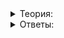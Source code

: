 <details>
<summary>Теория:</summary>

# От константы к квадрату

В прошлом уроке вы много считали. И считали не зря: вы увидели, что все полученные результаты разбились на два лагеря.

В первом лагере в ответе было N, но не было N^2, и числа получались не такими большими. Выражения, где есть N в степени не выше единицы, называются линейными. Примеры линейных выражений: N, 2N, 4N + 6, 0.5N-100. Для этих выражений есть специальное обозначение: O(N) — произносится «о от эн».

Во втором лагере вы столкнулись с большими числами: 1225, 5050 и, наконец, 50 005 000. Всё потому, что в выражениях, из которых получились эти числа, фигурировал пресловутый N^2. Это квадратичная зависимость — есть N во второй степени, но нет N в большей. Приведём примеры и тут: \cfrac{N^2+N}2, 10N^2 + 5N +1, \cfrac {N^2}{100} + 10. Всё это можно обозначить символом O(N^2) — произносится «о от эн квадрат».

Правило простое: из выражения убирают всё, кроме самого важного — в рассмотренных примерах это N или N^2. Эти выражения покажут не сухой остаток точного количества операций, а то, что называется скоростью роста функции, или асимптотикой. Посмотрим, как это применить в программировании.

> Первое правило асимптотики: убираем всё меньшее, оставляем главное.

Считать точное количество операций, которые выполнит программа, бывает непросто. А главное, это мало что даёт, ведь процессор выполняет больше операций, чем мы можем представить, глядя на код. Но это ещё полбеды. Разные операции имеют разную продолжительность. Бывает, что одна и та же операция иногда выполняется быстро, а иногда медленно. Всё это говорит о том, что абстрактное понятие «количество операций» или «количество сложений», «количество сравнений» не имеет большого смысла.

----------

Допустим, программа A делает 0.5N^2 операций, а программа B делает 1000\cdot N + 10000 операций, причём операции программы B в 100 раз медленнее, чем операции программы A. Какая программа быстрее завершит работу при N = 1\ 000\ 000?

-   Программа A в несколько раз быстрее.
    
-   Программа B в несколько раз быстрее.
    
-   Они работают примерно c одинаковой скоростью.
    

Как видите, при большом N важен не коэффициент 1000 и длительность одной операции, а именно асимптотика. Если количество операций в A было O(N^2), то у B это O(N), благодаря чему при большом N программа B оказалась быстрее. Важно, что при увеличении N разница будет существенно расти: например, при N=10\ 000\ 000 она составит уже примерно 50 раз!

Эти графики показывают: при увеличении N разница между N и N^2 возрастает, а все коэффициенты, добавки и прочие постоянные факторы остаются неизменными.

![1.png](https://github.com/AYglazk0v/practicum_Cpp_developer/blob/main/sprint5/%D0%9F%D1%80%D0%BE%D1%81%D1%82%D0%BE_%D0%BE_%D1%81%D0%BB%D0%BE%D0%B6%D0%BD%D0%BE%D0%BC_%D0%A2%D0%B5%D0%BE%D1%80%D0%B8%D1%8F_%D0%B1%D1%8B%D1%81%D1%82%D1%80%D0%BE%D0%B4%D0%B5%D0%B9%D1%81%D1%82%D0%B2%D0%B8%D1%8F/%D0%9E%D1%82_%D0%BA%D0%BE%D0%BD%D1%81%D1%82%D0%B0%D0%BD%D1%82%D1%8B_%D0%BA_%D0%BA%D0%B2%D0%B0%D0%B4%D1%80%D0%B0%D1%82%D1%83/1.png?raw=true)

В программировании важно, как программа поведёт себя при больших объёмах входных данных. Когда их мало, она и так, скорее всего, выполнится быстро. Поэтому главный вопрос — как будет расти количество операций программы, когда её параметры становятся большими. Чтобы ответить на этот вопрос, вводится понятие скорости роста количества операций — асимптотики. Оно обозначается буквой O. Асимптотика — это скорость роста. Количество, выражаемое формулой O(N), может при некотором N быть даже больше, чем другое количество, выражаемое формулой O(N^2). Но скорость роста у O(N) меньше. Поэтому при увеличении N неизбежно настанет момент, когда O(N^2) станет больше. На практике этот момент обычно настаёт быстро. А далее разница становится уже колоссальной, как на графике.

Самый простой, но важный пример асимптотики — константа. Она обозначается O(1) и показывает, что оцениваемое количество известно заранее. Вернее, оно может варьироваться, но никогда не будет превышать заданное число, не зависящее ни от каких входных данных. Данных может быть очень и очень много, а оцениваемое количество всё равно останется в определённых пределах.

Например, Вася, приходя на работу, жмёт руку каждому из N коллег. Он делает N-1, то есть O(N) рукопожатий. А более замкнутый Олег персонально здоровается только со своими друзьями: Васей, Петей и Колей. Количество его рукопожатий будет всего лишь O(1).

----------

Петя, наверное, самый дружелюбный человек на свете. Он здоровается со всеми, не только придя на работу, но и когда возвращается с обеда или просто отходит из офиса по своим делам. По правилам компании нельзя покидать офис более четырёх раз в день.

Несмотря на дружелюбие, у Пети давний конфликт с Колей и Сашей, поэтому он никогда не здоровается с ними. Оцените количество рукопожатий, которые Петя совершает за день:

-   O(1)
    
-   O(N)
    
-   O(N^2)
    

Неважно, сколько раз Петя выйдет из офиса и вернётся, осчастливив уставших коллег дружелюбным рукопожатием. Если это число ограничено чем-нибудь заранее известным, — в нашем случае 4 — количество рукопожатий всё равно вписывается в формулу O(N): множитель и вычитаемое можно исключить по первому правилу асимптотики. Таким образом, асимптотическая оценка возможна даже когда данных для вычисления точного количества недостаточно.

----------

Если кто-нибудь заболеет или если в офисе распространится вирус и сляжет половина сотрудников, на асимптотике это не отразится. Чтобы посчитать точное количество рукопожатий Коли, нужно знать, кто из его друзей сегодня на больничном. Но на асимптотику это не влияет.

Вы изучили уже три скорости роста — три асимптотики — но пока не знаете, как этим пользоваться. В следующем уроке разберёмся, от чего зависит сложность программы и как эту сложность оценивать. После этого вы сможете самостоятельно и очень неплохо оптимизировать программу.

</details>

<details>
<summary>Ответы:</summary>

# Ответы на задания

Допустим, программа A делает 0.5N^2 операций, а программа B делает 1000\cdot N + 10000 операций, причём операции программы B в 100 раз медленнее, чем операции программы A. Какая программа быстрее завершит работу при N = 1\ 000\ 000?

-   **(-)**  Программа A в несколько раз быстрее.

> Программа A делает 500 тысяч миллионов операций, а программа B — «всего» 100 тысяч миллионов и ещё один миллион в эквиваленте операций А. То есть B примерно в пять раз быстрее.

-   **(+)**  Программа B в несколько раз быстрее.

> Именно! В то время как программа A делает 500 тысяч миллионов операций, программа B сделает «всего» 100 тысяч миллионов и ещё один миллион в эквиваленте операций А. То есть B примерно в пять раз быстрее.

-   **(-)**  Они работают примерно c одинаковой скоростью.

> Программа A делает 500 тысяч миллионов операций, а программа B — «всего» 100 тысяч миллионов и ещё один миллион в эквиваленте операций А. То есть B примерно в пять раз быстрее.

----------

Петя, наверное, самый дружелюбный человек на свете. Он здоровается со всеми, не только придя на работу, но и когда возвращается с обеда или просто отходит из офиса по своим делам. По правилам компании нельзя покидать офис более четырёх раз в день.

Несмотря на дружелюбие, у Пети давний конфликт с Колей и Сашей, поэтому он никогда не здоровается с ними. Оцените количество рукопожатий, которые Петя совершает за день:

-   **(-)**  O(1)
    
-   **(+)**  O(N)
    
-   **(-)**  O(N^2)

</details>
